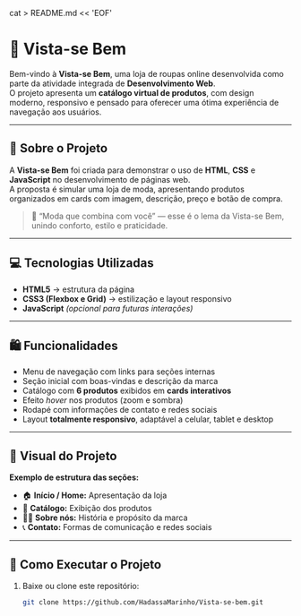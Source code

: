 cat > README.md << 'EOF'
# 👗 Vista-se Bem

Bem-vindo à **Vista-se Bem**, uma loja de roupas online desenvolvida como parte da atividade integrada de **Desenvolvimento Web**.  
O projeto apresenta um **catálogo virtual de produtos**, com design moderno, responsivo e pensado para oferecer uma ótima experiência de navegação aos usuários.

---

## 🌟 Sobre o Projeto

A **Vista-se Bem** foi criada para demonstrar o uso de **HTML**, **CSS** e **JavaScript** no desenvolvimento de páginas web.  
A proposta é simular uma loja de moda, apresentando produtos organizados em cards com imagem, descrição, preço e botão de compra.

> 💬 “Moda que combina com você” — esse é o lema da Vista-se Bem, unindo conforto, estilo e praticidade.

---

## 💻 Tecnologias Utilizadas

- **HTML5** → estrutura da página  
- **CSS3 (Flexbox e Grid)** → estilização e layout responsivo  
- **JavaScript** *(opcional para futuras interações)*  

---

## 🛍️ Funcionalidades

- Menu de navegação com links para seções internas  
- Seção inicial com boas-vindas e descrição da marca  
- Catálogo com **6 produtos** exibidos em **cards interativos**  
- Efeito *hover* nos produtos (zoom e sombra)  
- Rodapé com informações de contato e redes sociais  
- Layout **totalmente responsivo**, adaptável a celular, tablet e desktop  

---

## 📱 Visual do Projeto

**Exemplo de estrutura das seções:**
- 🏠 **Início / Home:** Apresentação da loja  
- 🧵 **Catálogo:** Exibição dos produtos  
- 🧍‍♀️ **Sobre nós:** História e propósito da marca  
- 📞 **Contato:** Formas de comunicação e redes sociais  

---

## 🚀 Como Executar o Projeto

1. Baixe ou clone este repositório:
   ```bash
   git clone https://github.com/HadassaMarinho/Vista-se-bem.git
